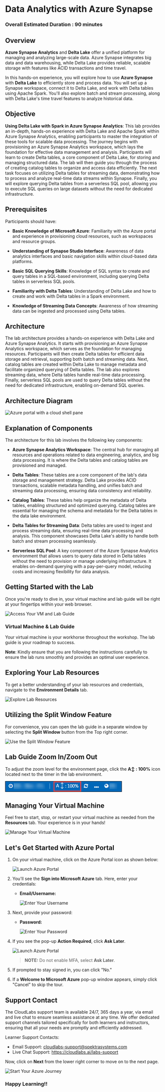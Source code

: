 # Data Analytics with Azure Synapse 

### Overall Estimated Duration : **90 minutes**

## Overview 

**Azure Synapse Analytics** and **Delta Lake** offer a unified platform for managing and analyzing large-scale data. Azure Synapse integrates big data and data warehousing, while Delta Lake provides reliable, scalable storage with features like ACID transactions and time travel.

In this hands-on experience, you will explore how to use **Azure Synapse** with **Delta Lake** to efficiently store and process data. You will set up a Synapse workspace, connect it to Delta Lake, and work with Delta tables using Apache Spark. You'll also explore batch and stream processing, along with Delta Lake's time travel features to analyze historical data.

## Objective  

**Using Delta Lake with Spark in Azure Synapse Analytics**: This lab provides an in-depth, hands-on experience with Delta Lake and Apache Spark within Azure Synapse Analytics, enabling participants to master the integration of these tools for scalable data processing. The journey begins with provisioning an Azure Synapse Analytics workspace, which lays the foundation for effective data management and analysis. Participants will learn to create Delta tables, a core component of Delta Lake, for storing and managing structured data. The lab will then guide you through the process of creating catalog tables to organize and access data efficiently. The next task focuses on utilizing Delta tables for streaming data, demonstrating how to process and analyze real-time data streams within Synapse. Finally, you will explore querying Delta tables from a serverless SQL pool, allowing you to execute SQL queries on large datasets without the need for dedicated infrastructure. 

## Prerequisites 

Participants should have:

- **Basic Knowledge of Microsoft Azure**: Familiarity with the Azure portal and experience in provisioning cloud resources, such as workspaces and resource groups.
  
- **Understanding of Synapse Studio Interface**: Awareness of data analytics interfaces and basic navigation skills within cloud-based data platforms.

- **Basic SQL Querying Skills**: Knowledge of SQL syntax to create and query tables in a SQL-based environment, including querying Delta tables in serverless SQL pools.

- **Familiarity with Delta Tables**: Understanding of Delta Lake and how to create and work with Delta tables in a Spark environment.

- **Knowledge of Streaming Data Concepts**: Awareness of how streaming data can be ingested and processed using Delta tables.

## Architecture

The lab architecture provides a hands-on experience with Delta Lake and Azure Synapse Analytics. It starts with provisioning an Azure Synapse Analytics workspace, which serves as the foundation for managing resources. Participants will then create Delta tables for efficient data storage and retrieval, supporting both batch and streaming data. Next, catalog tables are created within Delta Lake to manage metadata and facilitate organized querying of Delta tables. The lab also explores streaming data, where Delta tables handle real-time data processing. Finally, serverless SQL pools are used to query Delta tables without the need for dedicated infrastructure, enabling on-demand SQL queries.

## Architecture Diagram

 ![Azure portal with a cloud shell pane](./Lab-Scenario-Preview/media/lab7.png)

## Explanation of Components 

The architecture for this lab involves the following key components:

- **Azure Synapse Analytics Workspace**: The central hub for managing all resources and operations related to data engineering, analytics, and big data processing. It is where the Delta tables and catalog tables are provisioned and managed.

- **Delta Tables**: These tables are a core component of the lab's data storage and management strategy. Delta Lake provides ACID transactions, scalable metadata handling, and unifies batch and streaming data processing, ensuring data consistency and reliability.

- **Catalog Tables**: These tables help organize the metadata of Delta tables, enabling structured and optimized querying. Catalog tables are essential for managing the schema and metadata for the Delta tables in the data lake environment.

- **Delta Tables for Streaming Data**: Delta tables are used to ingest and process streaming data, ensuring real-time data processing and analysis. This component showcases Delta Lake's ability to handle both batch and stream processing seamlessly.

- **Serverless SQL Pool**: A key component of the Azure Synapse Analytics environment that allows users to query data stored in Delta tables without the need to provision or manage underlying infrastructure. It enables on-demand querying with a pay-per-query model, reducing costs and increasing flexibility for data analysis.

## Getting Started with the Lab 

Once you're ready to dive in, your virtual machine and lab guide will be right at your fingertips within your web browser.
 
![Access Your VM and Lab Guide](../Labs/images/labguide-1.png)

### Virtual Machine & Lab Guide
 
Your virtual machine is your workhorse throughout the workshop. The lab guide is your roadmap to success. 

**Note**: Kindly ensure that you are following the instructions carefully to ensure the lab runs smoothly and provides an optimal user experience.
 
## Exploring Your Lab Resources
 
To get a better understanding of your lab resources and credentials, navigate to the **Environment Details** tab.
 
![Explore Lab Resources](../Labs/images/env-1.png)
 
## Utilizing the Split Window Feature
 
For convenience, you can open the lab guide in a separate window by selecting the **Split Window** button from the Top right corner.
 
![Use the Split Window Feature](../Labs/images/spl.png) 

## Lab Guide Zoom In/Zoom Out
 
To adjust the zoom level for the environment page, click the **A↕ : 100%** icon located next to the timer in the lab environment.

![](./images/zoom.png)
 
## Managing Your Virtual Machine
 
Feel free to start, stop, or restart your virtual machine as needed from the **Resources** tab. Your experience is in your hands!
 
![Manage Your Virtual Machine](../Labs/images/res.png)

## Let's Get Started with Azure Portal
 
1. On your virtual machine, click on the Azure Portal icon as shown below:
 
   ![Launch Azure Portal](../Labs/images/sc900-image(1).png)

2. You'll see the **Sign into Microsoft Azure** tab. Here, enter your credentials:
 
   - **Email/Username:** <inject key="AzureAdUserEmail"></inject>
 
       ![Enter Your Username](../Labs/images/sc900-image-1.png)
 
3. Next, provide your password:
 
   - **Password:** <inject key="AzureAdUserPassword"></inject>
 
      ![Enter Your Password](../Labs/images/sc900-image-2.png)

1. If you see the pop-up **Action Required**, click **Ask Later**.

   ![Launch Azure Portal](../Labs/images/action.png)

    >**NOTE:** Do not enable MFA, select **Ask Later**.
     
4. If prompted to stay signed in, you can click "No."
 
5. If a **Welcome to Microsoft Azure** pop-up window appears, simply click "Cancel" to skip the tour.
  
## Support Contact
 
The CloudLabs support team is available 24/7, 365 days a year, via email and live chat to ensure seamless assistance at any time. We offer dedicated support channels tailored specifically for both learners and instructors, ensuring that all your needs are promptly and efficiently addressed.

Learner Support Contacts:
- Email Support: cloudlabs-support@spektrasystems.com
- Live Chat Support: https://cloudlabs.ai/labs-support

Now, click on **Next** from the lower right corner to move on to the next page.

  ![Start Your Azure Journey](../Labs/images/sc900-image(3).png)

### Happy Learning!!



